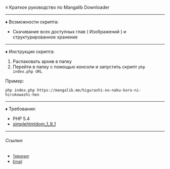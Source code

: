≡ Краткое руководство по Mangalib Downloader


***

♦ Возможности скрипта:

* Скачивание всех доступных глав ( Изображений ) и структурированное хранение
---
♦ Инструкция скрипта:
1. Распаковать архив в папку
2. Перейти в папку с помощью консоли и запустить скрипт `php index.php URL`
 
 Пример:
```
php index.php https://mangalib.me/higurashi-no-naku-koro-ni-hirukowashi-hen
```

---
♦ Требования:

* PHP 5.4
* [simplehtmldom_1_9_1](
https://github.com/diegoizac/Crawler/tree/master/simplehtmldom_1_9_1)
---

###### Ссылки:

 * <small>[Telegram](https://t.me/Kulenn)</small>
 * <small>[Email](mailto:kulentech@mail.ru)</small>

